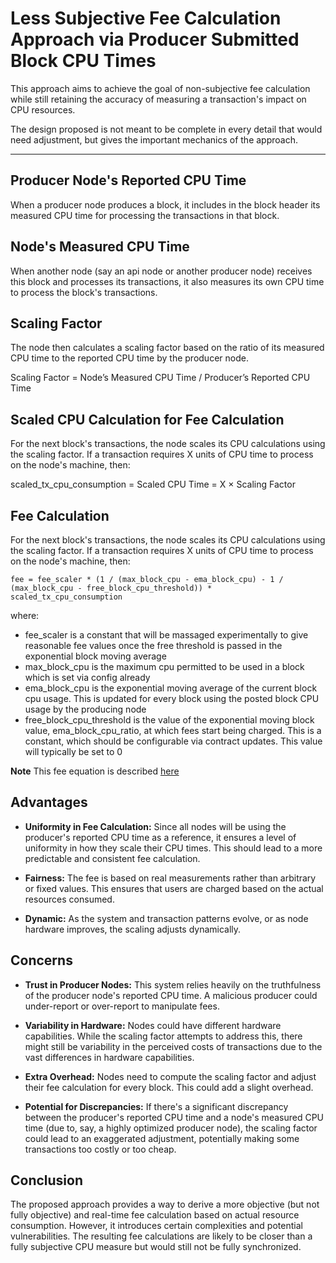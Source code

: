 # Less Subjective Fee Calculation Approach via Producer Submitted Block CPU Times

This approach aims to achieve the goal of non-subjective fee calculation while still retaining the accuracy of measuring a transaction's impact on CPU resources.

The design proposed is not meant to be complete in every detail that would need adjustment, but gives the important mechanics of the approach.

---

## Producer Node's Reported CPU Time
When a producer node produces a block, it includes in the block header its measured CPU time for processing the transactions in that block.

## Node's Measured CPU Time
When another node (say an api node or another producer node) receives this block and processes its transactions, it also measures its own CPU time to process the block's transactions.

## Scaling Factor
The node then calculates a scaling factor based on the ratio of its measured CPU time to the reported CPU time by the producer node.

Scaling Factor = Node’s Measured CPU Time / Producer’s Reported CPU Time

## Scaled CPU Calculation for Fee Calculation
For the next block's transactions, the node scales its CPU calculations using the scaling factor. If a transaction requires X units of CPU time to process on the node's machine, then:

scaled_tx_cpu_consumption = Scaled CPU Time = X × Scaling Factor

## Fee Calculation
For the next block's transactions, the node scales its CPU calculations using the scaling factor. If a transaction requires X units of CPU time to process on the node's machine, then:

```
fee = fee_scaler * (1 / (max_block_cpu - ema_block_cpu) - 1 / (max_block_cpu - free_block_cpu_threshold)) * scaled_tx_cpu_consumption
```
where:
* fee_scaler is a constant that will be massaged experimentally to give reasonable fee values once the free threshold is passed in the exponential block moving average
* max_block_cpu is the maximum cpu permitted to be used in a block which is set via config already
* ema_block_cpu is the exponential moving average of the current block cpu usage. This is updated for every block using the posted block CPU usage by the producing node
* free_block_cpu_threshold is the value of the exponential moving block value, ema_block_cpu_ratio, at which fees start being charged. This is a constant, which should be configurable via contract updates. This value will typically be set to 0

**Note** This fee equation is described [here](https://github.com/worldwide-asset-exchange/wax-blockchain/blob/tokenomics-graphs/tokenomics/proposals/general-fee-formula.md)

## Advantages

- **Uniformity in Fee Calculation:** Since all nodes will be using the producer's reported CPU time as a reference, it ensures a level of uniformity in how they scale their CPU times. This should lead to a more predictable and consistent fee calculation.

- **Fairness:** The fee is based on real measurements rather than arbitrary or fixed values. This ensures that users are charged based on the actual resources consumed.

- **Dynamic:** As the system and transaction patterns evolve, or as node hardware improves, the scaling adjusts dynamically.

## Concerns

- **Trust in Producer Nodes:** This system relies heavily on the truthfulness of the producer node's reported CPU time. A malicious producer could under-report or over-report to manipulate fees.

- **Variability in Hardware:** Nodes could have different hardware capabilities. While the scaling factor attempts to address this, there might still be variability in the perceived costs of transactions due to the vast differences in hardware capabilities.

- **Extra Overhead:** Nodes need to compute the scaling factor and adjust their fee calculation for every block. This could add a slight overhead.

- **Potential for Discrepancies:** If there's a significant discrepancy between the producer's reported CPU time and a node's measured CPU time (due to, say, a highly optimized producer node), the scaling factor could lead to an exaggerated adjustment, potentially making some transactions too costly or too cheap.

## Conclusion

The proposed approach provides a way to derive a more objective (but not fully objective) and real-time fee calculation based on actual resource consumption. However, it introduces certain complexities and potential vulnerabilities. The resulting fee calculations are likely to be closer than a fully subjective CPU measure but would still not be fully synchronized.
